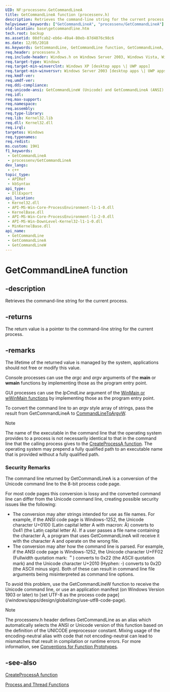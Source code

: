 ```yaml
---
UID: NF:processenv.GetCommandLineA
title: GetCommandLineA function (processenv.h)
description: Retrieves the command-line string for the current process. (ANSI)
helpviewer_keywords: ["GetCommandLineA", "processenv/GetCommandLineA"]
old-location: base\getcommandline.htm
tech.root: backup
ms.assetid: 08dfcab2-eb6e-49a4-80eb-87d4076c98c6
ms.date: 12/05/2018
ms.keywords: GetCommandLine, GetCommandLine function, GetCommandLineA, GetCommandLineW, _win32_getcommandline, base.getcommandline, processenv/GetCommandLine, processenv/GetCommandLineA, processenv/GetCommandLineW, winbase/GetCommandLine, winbase/GetCommandLineA, winbase/GetCommandLineW
req.header: processenv.h
req.include-header: Windows.h on Windows Server 2003, Windows Vista, Windows 7, Windows Server 2008  Windows Server 2008 R2
req.target-type: Windows
req.target-min-winverclnt: Windows XP [desktop apps \| UWP apps]
req.target-min-winversvr: Windows Server 2003 [desktop apps \| UWP apps]
req.kmdf-ver: 
req.umdf-ver: 
req.ddi-compliance: 
req.unicode-ansi: GetCommandLineW (Unicode) and GetCommandLineA (ANSI)
req.idl: 
req.max-support: 
req.namespace: 
req.assembly: 
req.type-library: 
req.lib: Kernel32.lib
req.dll: Kernel32.dll
req.irql: 
targetos: Windows
req.typenames: 
req.redist: 
ms.custom: 19H1
f1_keywords:
 - GetCommandLineA
 - processenv/GetCommandLineA
dev_langs:
 - c++
topic_type:
 - APIRef
 - kbSyntax
api_type:
 - DllExport
api_location:
 - Kernel32.dll
 - API-MS-Win-Core-ProcessEnvironment-l1-1-0.dll
 - KernelBase.dll
 - API-MS-Win-Core-ProcessEnvironment-l1-2-0.dll
 - API-MS-Win-DownLevel-Kernel32-l1-1-0.dll
 - MinKernelBase.dll
api_name:
 - GetCommandLine
 - GetCommandLineA
 - GetCommandLineW
---
```


# GetCommandLineA function

## -description

Retrieves the command-line string for the current process.

## -returns

The return value is a pointer to the command-line string for the current process.

## -remarks

The lifetime of the returned value is managed by the system, applications should not free or modify this value.

Console processes can use the *argc* and *argv* arguments of the **main** or **wmain** functions by implementing those as the program entry point.

GUI processes can use the *lpCmdLine* argument of the [WinMain or wWinMain functions](../winbase/nf-winbase-winmain.md) by implementing those as the program entry point.

To convert the command line to an *argv* style array of strings, pass the result from GetCommandLineA to [CommandLineToArgvW](../shellapi/nf-shellapi-commandlinetoargvw.md).

> [!NOTE]
> The name of the executable in the command line that the operating system provides to a process is not necessarily identical to that in the command line that the calling process gives to the [CreateProcessA function](../processthreadsapi/nf-processthreadsapi-createprocessa.md). The operating system may prepend a fully qualified path to an executable name that is provided without a fully qualified path.

### Security Remarks

The command line returned by GetCommandLineA is a conversion of the Unicode command line to the 8-bit process code page.

For most code pages this conversion is lossy and the converted command line can differ from the Unicode command line, creating possible security issues like the following:

* The conversion may alter strings intended for use as file names. For example, if the ANSI code page is Windows-1252, the Unicode character U+0100 (Latin capital letter A with macron: &#x0100;) converts to 0x41 (the Latin capital letter A). If a user passes a file name containing the character &#x0100;, a program that uses GetCommandLineA will receive it with the character A and operate on the wrong file.
* The conversion may alter how the command line is parsed. For example, if the ANSI code page is Windows-1252, the Unicode character U+FF02 (Fullwidth quotation mark: &#xff02;) converts to 0x22 (the ASCII quotation mark) and the Unicode character U+2010 (Hyphen: &#x2010;) converts to 0x2D (the ASCII minus sign). Both of these can result in command line file arguments being misinterpreted as command line options.

To avoid this problem, use the GetCommandLineW function to receive the Unicode command line, or use an application manifest (on Windows Version 1903 or later) to [set UTF-8 as the process code page] (/windows/apps/design/globalizing/use-utf8-code-page).

> [!NOTE]
> The processenv.h header defines GetCommandLine as an alias which automatically selects the ANSI or Unicode version of this function based on the definition of the UNICODE preprocessor constant. Mixing usage of the encoding-neutral alias with code that not encoding-neutral can lead to mismatches that result in compilation or runtime errors. For more information, see [Conventions for Function Prototypes](/windows/win32/intl/conventions-for-function-prototypes).

## -see-also

[CreateProcessA function](../processthreadsapi/nf-processthreadsapi-createprocessa.md)

[Process and Thread Functions](/windows/desktop/ProcThread/process-and-thread-functions)

